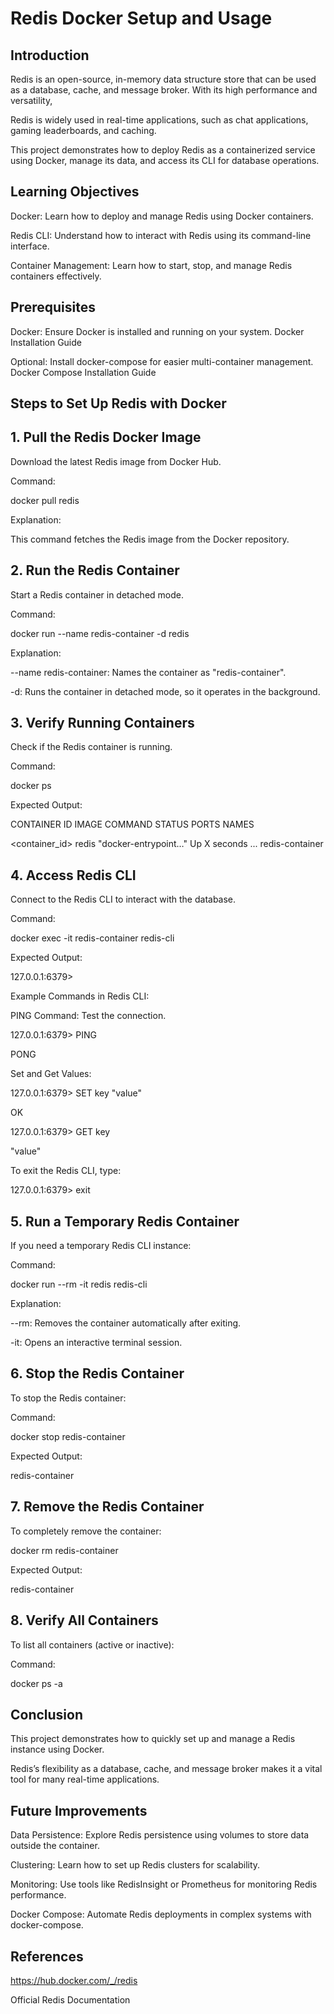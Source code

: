 # Redis Docker Setup and Usage

## Introduction
Redis is an open-source, in-memory data structure store that can be used as a database, cache, and message broker. With its high performance and versatility, 

Redis is widely used in real-time applications, such as chat applications, gaming leaderboards, and caching.

This project demonstrates how to deploy Redis as a containerized service using Docker, manage its data, and access its CLI for database operations.

## Learning Objectives
Docker: Learn how to deploy and manage Redis using Docker containers.

Redis CLI: Understand how to interact with Redis using its command-line interface.

Container Management: Learn how to start, stop, and manage Redis containers effectively.

## Prerequisites

Docker: Ensure Docker is installed and running on your system. Docker Installation Guide

Optional: Install docker-compose for easier multi-container management. Docker Compose Installation Guide

## Steps to Set Up Redis with Docker

## 1. Pull the Redis Docker Image
   
Download the latest Redis image from Docker Hub.

Command:

docker pull redis

Explanation:

This command fetches the Redis image from the Docker repository.

## 2. Run the Redis Container
   
Start a Redis container in detached mode.

Command:

docker run --name redis-container -d redis

Explanation:

--name redis-container: Names the container as "redis-container".

-d: Runs the container in detached mode, so it operates in the background.

## 3. Verify Running Containers
   
Check if the Redis container is running.

Command:

docker ps

Expected Output:


CONTAINER ID   IMAGE    COMMAND               STATUS          PORTS   NAMES

<container_id> redis    "docker-entrypoint…"  Up X seconds    ...     redis-container

## 4. Access Redis CLI
   
Connect to the Redis CLI to interact with the database.

Command:


docker exec -it redis-container redis-cli

Expected Output:

127.0.0.1:6379>

Example Commands in Redis CLI:

PING Command: Test the connection.

127.0.0.1:6379> PING

PONG

Set and Get Values:

127.0.0.1:6379> SET key "value"

OK

127.0.0.1:6379> GET key

"value"

To exit the Redis CLI, type:


127.0.0.1:6379> exit

## 5. Run a Temporary Redis Container

If you need a temporary Redis CLI instance:

Command:

docker run --rm -it redis redis-cli

Explanation:

--rm: Removes the container automatically after exiting.

-it: Opens an interactive terminal session.

## 6. Stop the Redis Container

To stop the Redis container:

Command:

docker stop redis-container

Expected Output:


redis-container

## 7. Remove the Redis Container

To completely remove the container:


docker rm redis-container

Expected Output:

redis-container

## 8. Verify All Containers

To list all containers (active or inactive):

Command:

docker ps -a


## Conclusion
This project demonstrates how to quickly set up and manage a Redis instance using Docker. 

Redis’s flexibility as a database, cache, and message broker makes it a vital tool for many real-time applications.

## Future Improvements

Data Persistence: Explore Redis persistence using volumes to store data outside the container.

Clustering: Learn how to set up Redis clusters for scalability.

Monitoring: Use tools like RedisInsight or Prometheus for monitoring Redis performance.

Docker Compose: Automate Redis deployments in complex systems with docker-compose.

## References

https://hub.docker.com/_/redis

Official Redis Documentation
